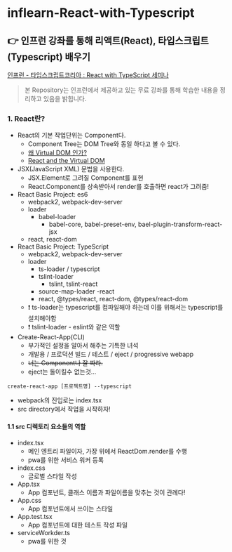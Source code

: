 # inflearn-React-with-Typescript
:point_right: **인프런 강좌를 통해 리액트(React), 타입스크립트(Typescript) 배우기**
------------
[인프런 - 타입스크립트코리아 : React with TypeScript 세미나](https://www.inflearn.com/course/react-with-typescript/dashboard)
> 본 Repository는 인프런에서 제공하고 있는 무료 강좌를 통해 학습한 내용을 정리하고 있음을 밝힙니다.

### 1. React란? 
- React의 기본 작업단위는 Component다.
    - Component Tree는 DOM Tree와 동일 하다고 볼 수 있다.
    - [왜 Virtual DOM 인가?](https://velopert.com/3236)
    - [React and the Virtual DOM](https://www.youtube.com/watch?v=BYbgopx44vo)
- JSX(JavaScript XML) 문법을 사용한다.
    - JSX.Element로 그려질 Component를 표현
    - React.Component를 상속받아서 render를 호출하면 react가 그려줌!
- React Basic Project: es6
    - webpack2, webpack-dev-server
    - loader
        - babel-loader
            - babel-core, babel-preset-env, bael-plugin-transform-react-jsx
    - react, react-dom
- React Basic Project: TypeScript
    - webpack2, webpack-dev-server
    - loader
        - ts-loader / typescript
        - tslint-loader
            - tslint, tslint-react
        - source-map-loader
    -react
        - react, @types/react, react-dom, @types/react-dom
    - :heavy_exclamation_mark: ts-loader는 typescript를 컴파일해야 하는데 이를 위해서는 typescript를 설치해야함
    - :heavy_exclamation_mark: tslint-loader - eslint와 같은 역할
- Create-React-App(CLI)
    - 부가적인 설정을 알아서 해주는 기특한 녀석
    - 개발용 / 프로덕션 빌드 / 테스트 / eject / progressive webapp
    - ~~너는 Component나 잘 짜라.~~
    - eject는 돌이킬수 없는것...
```
create-react-app [프로젝트명] --typescript
```
- webpack의 진입로는 index.tsx
- src directory에서 작업을 시작하자!

#### 1.1 src 디렉토리 요소들의 역할
- index.tsx
    - 메인 엔트리 파일이자, 가장 위에서 ReactDom.render를 수행
    - pwa를 위한 서비스 워커 등록
- index.css
    - 글로벌 스타일 작성
- App.tsx
    - App 컴포넌트, 클래스 이름과 파일이름을 맞추는 것이 관례다!
- App.css
    - App 컴포넌트에서 쓰이는 스타일
- App.test.tsx
    - App 컴포넌트에 대한 테스트 작성 파일
- serviceWorkder.ts
    - pwa를 위한 것


